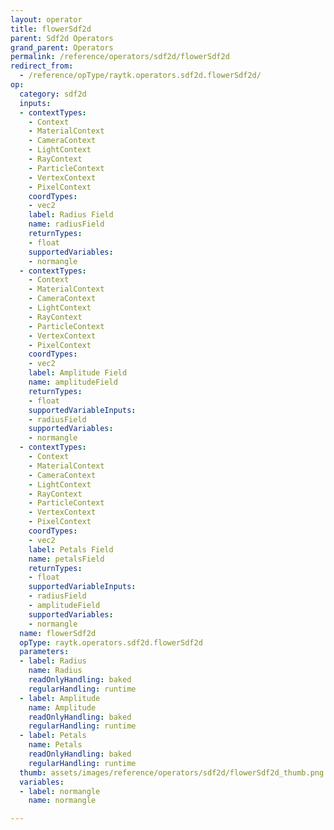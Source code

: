 ```yaml
---
layout: operator
title: flowerSdf2d
parent: Sdf2d Operators
grand_parent: Operators
permalink: /reference/operators/sdf2d/flowerSdf2d
redirect_from:
  - /reference/opType/raytk.operators.sdf2d.flowerSdf2d/
op:
  category: sdf2d
  inputs:
  - contextTypes:
    - Context
    - MaterialContext
    - CameraContext
    - LightContext
    - RayContext
    - ParticleContext
    - VertexContext
    - PixelContext
    coordTypes:
    - vec2
    label: Radius Field
    name: radiusField
    returnTypes:
    - float
    supportedVariables:
    - normangle
  - contextTypes:
    - Context
    - MaterialContext
    - CameraContext
    - LightContext
    - RayContext
    - ParticleContext
    - VertexContext
    - PixelContext
    coordTypes:
    - vec2
    label: Amplitude Field
    name: amplitudeField
    returnTypes:
    - float
    supportedVariableInputs:
    - radiusField
    supportedVariables:
    - normangle
  - contextTypes:
    - Context
    - MaterialContext
    - CameraContext
    - LightContext
    - RayContext
    - ParticleContext
    - VertexContext
    - PixelContext
    coordTypes:
    - vec2
    label: Petals Field
    name: petalsField
    returnTypes:
    - float
    supportedVariableInputs:
    - radiusField
    - amplitudeField
    supportedVariables:
    - normangle
  name: flowerSdf2d
  opType: raytk.operators.sdf2d.flowerSdf2d
  parameters:
  - label: Radius
    name: Radius
    readOnlyHandling: baked
    regularHandling: runtime
  - label: Amplitude
    name: Amplitude
    readOnlyHandling: baked
    regularHandling: runtime
  - label: Petals
    name: Petals
    readOnlyHandling: baked
    regularHandling: runtime
  thumb: assets/images/reference/operators/sdf2d/flowerSdf2d_thumb.png
  variables:
  - label: normangle
    name: normangle

---
```

